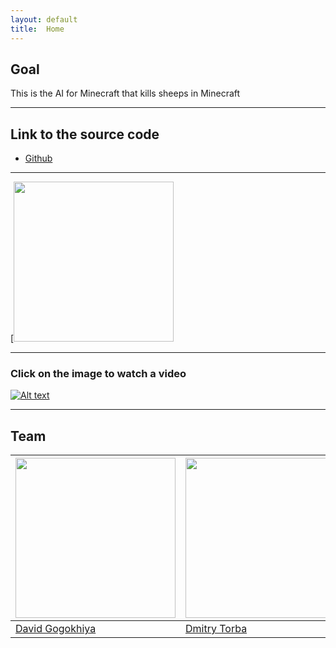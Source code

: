 ```yaml
---
layout: default
title:  Home
---
```


## Goal ##

This is the AI for Minecraft that kills sheeps in Minecraft

---

## Link to the source code ##

- [Github](https://github.com/DavidZizu/killasheep)

---

[<img src="https://gogokhiya.com/tmp/no_sheep.jpg" width="256px" height="256px" />

---

### Click on the image to watch a video ###
[![Alt text](https://youtu.be/1QiUOO8TrLw)](https://youtu.be/1QiUOO8TrLw)


---

## Team

[<img src="https://gogokhiya.com/tmp/my_image.jpg" width="256px" height="256px" />](https://github.com/DavidZizu) | [<img src="https://torba.me/images/photo.jpg" width="256px" height="256px" />](https://github.com/dtorba)
---|---
[David Gogokhiya](https://github.com/DavidZizu)  | [Dmitry Torba](https://github.com/dtorba)

